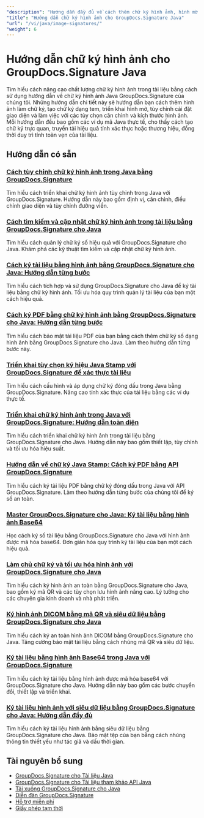 ```yaml
---
"description": "Hướng dẫn đầy đủ về cách thêm chữ ký hình ảnh, hình mờ và tem vào tài liệu bằng GroupDocs.Signature cho Java."
"title": "Hướng dẫn chữ ký hình ảnh cho GroupDocs.Signature Java"
"url": "/vi/java/image-signatures/"
"weight": 6
---
```


# Hướng dẫn chữ ký hình ảnh cho GroupDocs.Signature Java

Tìm hiểu cách nâng cao chất lượng chữ ký hình ảnh trong tài liệu bằng cách sử dụng hướng dẫn về chữ ký hình ảnh Java GroupDocs.Signature của chúng tôi. Những hướng dẫn chi tiết này sẽ hướng dẫn bạn cách thêm hình ảnh làm chữ ký, tạo chữ ký dạng tem, triển khai hình mờ, tùy chỉnh cài đặt giao diện và làm việc với các tùy chọn căn chỉnh và kích thước hình ảnh. Mỗi hướng dẫn đều bao gồm các ví dụ mã Java thực tế, cho thấy cách tạo chữ ký trực quan, truyền tải hiệu quả tính xác thực hoặc thương hiệu, đồng thời duy trì tính toàn vẹn của tài liệu.

## Hướng dẫn có sẵn

### [Cách tùy chỉnh chữ ký hình ảnh trong Java bằng GroupDocs.Signature](./customize-image-signatures-java-groupdocs-signature/)
Tìm hiểu cách triển khai chữ ký hình ảnh tùy chỉnh trong Java với GroupDocs.Signature. Hướng dẫn này bao gồm định vị, căn chỉnh, điều chỉnh giao diện và tùy chỉnh đường viền.

### [Cách tìm kiếm và cập nhật chữ ký hình ảnh trong tài liệu bằng GroupDocs.Signature cho Java](./groupdocs-signature-java-image-signatures/)
Tìm hiểu cách quản lý chữ ký số hiệu quả với GroupDocs.Signature cho Java. Khám phá các kỹ thuật tìm kiếm và cập nhật chữ ký hình ảnh.

### [Cách ký tài liệu bằng hình ảnh bằng GroupDocs.Signature cho Java: Hướng dẫn từng bước](./sign-documents-image-groupdocs-signature-java/)
Tìm hiểu cách tích hợp và sử dụng GroupDocs.Signature cho Java để ký tài liệu bằng chữ ký hình ảnh. Tối ưu hóa quy trình quản lý tài liệu của bạn một cách hiệu quả.

### [Cách ký PDF bằng chữ ký hình ảnh bằng GroupDocs.Signature cho Java: Hướng dẫn từng bước](./sign-pdf-image-signature-groupdocs-java/)
Tìm hiểu cách bảo mật tài liệu PDF của bạn bằng cách thêm chữ ký số dạng hình ảnh bằng GroupDocs.Signature cho Java. Làm theo hướng dẫn từng bước này.

### [Triển khai tùy chọn ký hiệu Java Stamp với GroupDocs.Signature để xác thực tài liệu](./implement-java-stamp-sign-options-groupdocs-signature/)
Tìm hiểu cách cấu hình và áp dụng chữ ký đóng dấu trong Java bằng GroupDocs.Signature. Nâng cao tính xác thực của tài liệu bằng các ví dụ thực tế.

### [Triển khai chữ ký hình ảnh trong Java với GroupDocs.Signature: Hướng dẫn toàn diện](./mastering-image-signatures-java-groupdocs/)
Tìm hiểu cách triển khai chữ ký hình ảnh trong tài liệu bằng GroupDocs.Signature cho Java. Hướng dẫn này bao gồm thiết lập, tùy chỉnh và tối ưu hóa hiệu suất.

### [Hướng dẫn về chữ ký Java Stamp: Cách ký PDF bằng API GroupDocs.Signature](./java-groupdocs-signature-stamp-tutorial/)
Tìm hiểu cách ký tài liệu PDF bằng chữ ký đóng dấu trong Java với API GroupDocs.Signature. Làm theo hướng dẫn từng bước của chúng tôi để ký số an toàn.

### [Master GroupDocs.Signature cho Java: Ký tài liệu bằng hình ảnh Base64](./groupdocs-signature-java-base64-image/)
Học cách ký số tài liệu bằng GroupDocs.Signature cho Java với hình ảnh được mã hóa base64. Đơn giản hóa quy trình ký tài liệu của bạn một cách hiệu quả.

### [Làm chủ chữ ký và tối ưu hóa hình ảnh với GroupDocs.Signature cho Java](./groupdocs-signature-java-image-optimization/)
Tìm hiểu cách ký hình ảnh an toàn bằng GroupDocs.Signature cho Java, bao gồm ký mã QR và các tùy chọn lưu hình ảnh nâng cao. Lý tưởng cho các chuyên gia kinh doanh và nhà phát triển.

### [Ký hình ảnh DICOM bằng mã QR và siêu dữ liệu bằng GroupDocs.Signature cho Java](./sign-dicom-images-groupdocs-signature-java/)
Tìm hiểu cách ký an toàn hình ảnh DICOM bằng GroupDocs.Signature cho Java. Tăng cường bảo mật tài liệu bằng cách nhúng mã QR và siêu dữ liệu.

### [Ký tài liệu bằng hình ảnh Base64 trong Java với GroupDocs.Signature](./sign-document-base64-image-groupdocs-signature-java/)
Tìm hiểu cách ký tài liệu bằng hình ảnh được mã hóa base64 với GroupDocs.Signature cho Java. Hướng dẫn này bao gồm các bước chuyển đổi, thiết lập và triển khai.

### [Ký tài liệu hình ảnh với siêu dữ liệu bằng GroupDocs.Signature cho Java: Hướng dẫn đầy đủ](./sign-image-documents-metadata-groupdocs-signature-java/)
Tìm hiểu cách ký tài liệu hình ảnh bằng siêu dữ liệu bằng GroupDocs.Signature cho Java. Bảo mật tệp của bạn bằng cách nhúng thông tin thiết yếu như tác giả và dấu thời gian.

## Tài nguyên bổ sung

- [GroupDocs.Signature cho Tài liệu Java](https://docs.groupdocs.com/signature/java/)
- [GroupDocs.Signature cho Tài liệu tham khảo API Java](https://reference.groupdocs.com/signature/java/)
- [Tải xuống GroupDocs.Signature cho Java](https://releases.groupdocs.com/signature/java/)
- [Diễn đàn GroupDocs.Signature](https://forum.groupdocs.com/c/signature)
- [Hỗ trợ miễn phí](https://forum.groupdocs.com/)
- [Giấy phép tạm thời](https://purchase.groupdocs.com/temporary-license/)